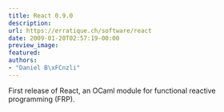 ```yaml
---
title: React 0.9.0
description:
url: https://erratique.ch/software/react
date: 2009-01-20T02:57:19-00:00
preview_image:
featured:
authors:
- "Daniel B\xFCnzli"
---
```


<p>First release of React, an OCaml module for functional reactive programming (<abbr>FRP</abbr>).</p>
